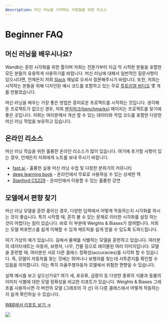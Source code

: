 ```yaml
---
description: 머신 러닝을 시작하는 사람들을 위한 리소스
---
```


# Beginner FAQ

##  **머신 러닝을 배우시나요?**

Wandb는 훈련 시각화를 위한 툴이며 저희는 전문가부터 지금 막 시작한 분들을 포함한 모든 분들이 유용하게 사용하기를 바랍니다. 머신 러닝에 대해서 일반적인 질문사항이 있으시다면, 언제든지 저희 [Slack](http://bit.ly/wandb-forum) 채널로 오셔서 질문해주시기 바랍니다. 또한, 저희는 시작하는 분들을 위해 디자인된 예시 코드를 포함하고 있는 무료 [튜토리얼 비디오](https://www.wandb.com/tutorials) 몇 개를 만들었습니다.

 머신 러닝을 배우는 가장 좋은 방법은 흥미로운 프로젝트를 시작하는 것입니다. 생각해 둔 프로젝트가 없으신 경우, 저희 [벤치마크\(benchmarks\)](https://www.wandb.com/benchmarks) 페이지는 프로젝트를 찾기에 좋은 곳입니다. 저희는 여러분께서 개선 할 수 있는 데이터와 작업 코드를 포함한 다양한 머신 러닝 작업을 보유하고 있습니다.

##  **온라인 리소스**

머신 러닝 학습을 위한 훌륭한 온라인 리소스가 많이 있습니다. 여기에 추가할 사항이 있는 경우, 언제든지 저희에게 노트를 보내 주시기 바랍니다.

* [fast.ai ](https://www.fast.ai)- 훌륭한 실용 머신 러닝 수업 및 다정한 분위기의 커뮤니티
* [deep learning book](http://www.deeplearningbook.org) - 온라인에서 무료로 사용하실 수 있는 상세한 책
* [Stanford CS229](https://see.stanford.edu/Course/CS229) - 온라인에서 이용할 수 있는 훌륭한 강연

##  **모델에서 편향 찾기**

머신 러닝 모델을 훈련 중이신 경우, 다양한 입력에서 어떻게 작동하는지 시각화를 하시는 것이 좋습니다. 특히 시작할 때, 흔히 볼 수 있는 문제로 이러한 시각화를 설정 하는 것이 어렵다는 점이 있습니다. 바로 이 부분에 Weights & Biases가 참여합니다. 저희는 모델 퍼포먼스를 쉽게 이해할 수 있게 메트릭을 쉽게 얻을 수 있도록 도와드립니다.

여기 가상의 예가 있습니다. 길에서 물체를 식별하는 모델을 훈련하고 있습니다. 여러분의 데이터세트는 자동차, 보행자, 나무, 건물 등으로 레이블된 여러 이미지입니다. 모델을 훈련할 때, 여러분은 서로 다른 클래스 정확성\(accuracies\)를 시각화 할 수 있습니다. 즉, 모델이 자동차를 찾는 것에는 뛰어나나 보행자를 찾는데 서투른지를 확인할 수 있음을 의미합니다. 이는 특히 자율주행자동차 모델에서 위험한 편향일 수 있습니다.

실제 예시를 보고 싶으신가요? 여기 새, 포유류, 곰팡이 등 다양한 종류의 식물과 동물의 이미지 식별에 대한 모델 정확성을 비교한 리포트가 있습니다. Weights & Biases 그래프를 사용하시면 각 버전의 모델 \(그래프의 각 선\) 이 다른 클래스에서 어떻게 작동하는지 쉽게 확인하실 수 있습니다.

 [W&B에서 리포트 보기 →](https://app.wandb.ai/stacey/curr_learn/reports/Species-Identification--VmlldzoxMDk3Nw)​

![](../.gitbook/assets/image%20%2818%29.png)

